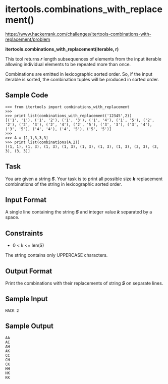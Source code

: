 # itertools.combinations_with_replacement()

https://www.hackerrank.com/challenges/itertools-combinations-with-replacement/problem

**itertools.combinations_with_replacement(iterable, r)**

This tool returns ***r*** length subsequences of elements from the input iterable allowing individual elements to be repeated more than once.

Combinations are emitted in lexicographic sorted order. So, if the input iterable is sorted, the combination tuples will be produced in sorted order.

## Sample Code

    >>> from itertools import combinations_with_replacement
    >>>
    >>> print list(combinations_with_replacement('12345',2))
    [('1', '1'), ('1', '2'), ('1', '3'), ('1', '4'), ('1', '5'), ('2', '2'), ('2', '3'), ('2', '4'), ('2', '5'), ('3', '3'), ('3', '4'), ('3', '5'), ('4', '4'), ('4', '5'), ('5', '5')]
    >>>
    >>> A = [1,1,3,3,3]
    >>> print list(combinations(A,2))
    [(1, 1), (1, 3), (1, 3), (1, 3), (1, 3), (1, 3), (1, 3), (3, 3), (3, 3), (3, 3)]

## Task

You are given a string ***S***.
Your task is to print all possible size ***k*** replacement combinations of the string in lexicographic sorted order.

## Input Format

A single line containing the string ***S*** and integer value ***k*** separated by a space.

## Constraints

- 0 < k <= len(S)

The string contains only UPPERCASE characters.

## Output Format

Print the combinations with their replacements of string ***S*** on separate lines.

## Sample Input

    HACK 2

## Sample Output

    AA
    AC
    AH
    AK
    CC
    CH
    CK
    HH
    HK
    KK

